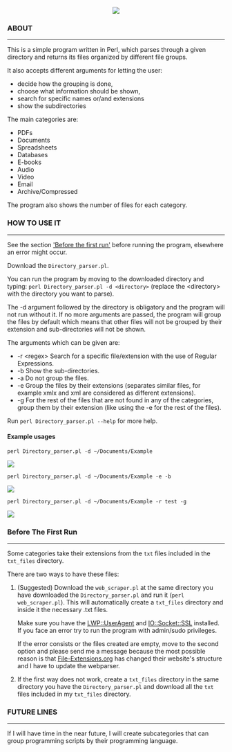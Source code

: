 <p align="center">
  <img src="./images/Directory_parser_logo.png" />
</p>

### ABOUT
---

This is a simple program written in Perl, which parses through a given directory and returns its files organized by different file groups.

It also accepts different arguments for letting the user:
- decide how the grouping is done,
- choose what information should be shown,
- search for specific names or/and extensions 
- show the subdirectories

The main categories are:
- PDFs
- Documents
- Spreadsheets
- Databases
- E-books
- Audio
- Video
- Email
- Archive/Compressed

The program also shows the number of files for each category. 

### HOW TO USE IT
---

See the section ['Before the first run'](#before-the-first-run) before running the program, elsewhere an error might occur.

Download the `Directory_parser.pl`. 

You can run the program by moving to the downloaded directory and typing: `perl Directory_parser.pl -d <directory>` (replace the \<directory\> with the directory you want to parse).

The -d argument followed by the directory is obligatory and the program will not run without it.
If no more arguments are passed, the program will group the files by default which means that other files will not be grouped by their extension and sub-directories will not be shown. 

The arguments which can be given are: 
- -r \<regex\> Search for a specific file/extension with the use of Regular Expressions. 
- -b Show the sub-directories.
- -a Do not group the files.
- -e Group the files by their extensions (separates similar files, for example xmlx and xml are considered as different extensions).
- -g For the rest of the files that are not found in any of the categories, group them by their extension (like using the -e for the rest of the files).

Run `perl Directory_parser.pl --help` for more help. 

#### Example usages
`perl Directory_parser.pl -d ~/Documents/Example`

![](./images/Example1.png)


`perl Directory_parser.pl -d ~/Documents/Example -e -b`

![](./images/Example2.png)


`perl Directory_parser.pl -d ~/Documents/Example -r test -g`

![](./images/Example3.png)

### Before The First Run
---

Some categories take their extensions from the `txt` files included in the `txt_files` directory.

There are two ways to have these files:

1. (Suggested) Download the `web_scraper.pl` at the same directory you have downloaded the `Directory_parser.pl` and run it (`perl web_scraper.pl`). This will automatically create a `txt_files` directory and inside it the necessary .txt files.

    Make sure you have the [LWP::UserAgent](https://metacpan.org/release/RSE/lcwa-1.0.0/view/lib/lwp/lib/LWP/UserAgent.pm) and [IO::Socket::SSL](https://metacpan.org/pod/IO::Socket::SSL) installed. If you face an error try to run the program with admin/sudo privileges.
    
    If the error consists or the files created are empty, move to the second option and please send me a message because the most possible reason is that [File-Extensions.org](https://www.file-extensions.org/) has changed their website's structure and I have to update the webparser.

2. If the first way does not work, create a `txt_files` directory in the same directory you have the `Directory_parser.pl` and download all the `txt` files included in my `txt_files` directory. 

### FUTURE LINES
---
If I will have time in the near future, I will create subcategories that can group programming scripts by their programming language.
